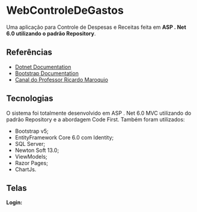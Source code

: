
# WebControleDeGastos

Uma aplicação para Controle de Despesas e Receitas feita em **ASP . Net 6.0 utilizando o padrão Repository**.


## Referências

 - [Dotnet Documentation](https://docs.microsoft.com/en-us/dotnet/)
 - [Bootstrap Documentation](https://getbootstrap.com/docs/5.2/getting-started/introduction/)
 - [Canal do Professor Ricardo Maroquio](https://www.youtube.com/c/RicardoMaroquio)


## Tecnologias

O sistema foi totalmente desenvolvido em ASP . Net 6.0 MVC utilizando do padrão Repository e a abordagem Code First.
Também foram utilizados:

- Bootstrap v5;
- EntityFramework Core 6.0 com Identity;
- SQL Server;
- Newton Soft 13.0;
- ViewModels;
- Razor Pages;
- ChartJs.

## Telas

**Login:**


